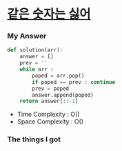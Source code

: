 # [같은 숫자는 싫어](https://school.programmers.co.kr/learn/courses/30/lessons/12906)

### My Answer

```python
def solution(arr):
    answer = []
    prev = ''
    while arr : 
        poped = arr.pop()
        if poped == prev : continue
        prev = poped
        answer.append(poped)
    return answer[::-1]
```

* Time Complexity : O()
* Space Complexity : O()



### The things I got
